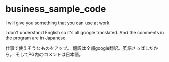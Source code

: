 # business_sample_code

I will give you something that you can use at work.

I don't understand English so it's all google translated.
And the comments in the program are in Japanese.


仕事で使えそうなものをアップ。
翻訳は全部google翻訳。英語さっぱしだから。
そしてPG内のコメントは日本語。
